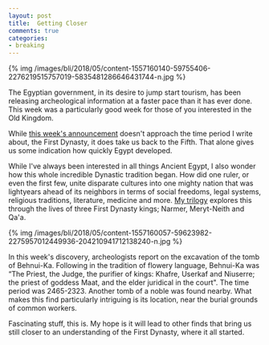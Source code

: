 ```yaml
---
layout: post
title: 	Getting Closer
comments: true
categories:
- breaking
---
```


{% img /images/bli/2018/05/content-1557160140-59755406-2276219515757019-5835481286646431744-n.jpg %}

The Egyptian government, in its desire to jump start tourism, has been releasing archeological information at a faster pace than it has ever done. This week was a particularly good week for those of you interested in the Old Kingdom. 

<!--more-->

While [this week's announcement](https://www.iflscience.com/editors-blog/stunning-ancient-egyptian-sarcophagi-found-in-4500yearold-cemetery/) doesn't approach the time period I write about, the First Dynasty, it does take us back to the Fifth. That alone gives us some indication how quickly Egypt developed. 

While I've always been interested in all things Ancient Egypt, I also wonder how this whole incredible Dynastic tradition began. How did one ruler, or even the first few, unite disparate cultures into one mighty nation that was lightyears ahead of its neighbors in terms of social freedoms, legal systems, religious traditions, literature, medicine and more. [My trilogy](https://www.amazon.com/Lester-Picker/e/B009E6U9R0/ref=sr_tc_2_0?qid=1357444582&sr=1-2-ent) explores this through the lives of three First Dynasty kings; Narmer, Meryt-Neith and Qa'a. 

{% img /images/bli/2018/05/content-1557160057-59623982-2275957012449936-204210941712138240-n.jpg %}

In this week's discovery, archeologists report on the excavation of the tomb of Behnui-Ka. Following in the tradition of flowery language, Behnui-Ka was “The Priest, the Judge, the purifier of kings: Khafre, Userkaf and Niuserre; the priest of goddess Maat, and the elder juridical in the court". The time period was 2465-2323. Another tomb of a noble was found nearby. What makes this find particularly intriguing is its location, near the burial grounds of common workers. 

Fascinating stuff, this is. My hope is it will lead to other finds that bring us still closer to an understanding of the First Dynasty, where it all started. 

 